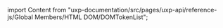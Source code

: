 
import Content from "uxp-documentation/src/pages/uxp-api/reference-js/Global Members/HTML DOM/DOMTokenList";

<Content query="product=xd"/>
